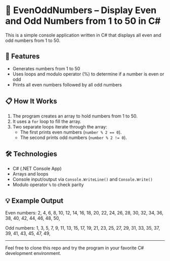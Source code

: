 # 🔢 EvenOddNumbers – Display Even and Odd Numbers from 1 to 50 in C#

This is a simple console application written in C# that displays all even and odd numbers from 1 to 50.

## 🧾 Features

- Generates numbers from 1 to 50  
- Uses loops and modulo operator (%) to determine if a number is even or odd  
- Prints all even numbers followed by all odd numbers  

## 📋 How It Works

1. The program creates an array to hold numbers from 1 to 50.  
2. It uses a `for` loop to fill the array.  
3. Two separate loops iterate through the array:  
   - The first prints even numbers (`number % 2 == 0`).  
   - The second prints odd numbers (`number % 2 != 0`).  

## 🛠️ Technologies

- C# (.NET Console App)  
- Arrays and loops  
- Console input/output via `Console.WriteLine()` and `Console.Write()`  
- Modulo operator `%` to check parity  

## 💡 Example Output

Even numbers:
2, 4, 6, 8, 10, 12, 14, 16, 18, 20, 22, 24, 26, 28, 30, 32, 34, 36, 38, 40, 42, 44, 46, 48, 50,

Odd numbers:
1, 3, 5, 7, 9, 11, 13, 15, 17, 19, 21, 23, 25, 27, 29, 31, 33, 35, 37, 39, 41, 43, 45, 47, 49,

---

Feel free to clone this repo and try the program in your favorite C# development environment.
